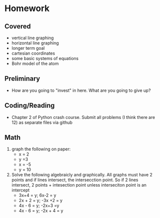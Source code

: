 # Homework

## Covered
- vertical line graphing
- horizontal line graphing
- longer term goal
- cartesian coordinates
- some basic systems of equations
- Bohr model of the atom

## Preliminary
- How are you going to "invest" in here. What are you going to give up?

## Coding/Reading
- Chapter 2 of Python crash course. Submit all problems (I think there are 12) as separate files via github

## Math
1. graph the following on paper:
    - x = 2
    - y =3
    - x = -5
    - y = 10
2. Solve the following algebraicly and graphically. All graphs must have 2 points and if lines intersect, the intersecction point. So if 2 lines intersect, 2 points + intesection point unless interseciton point is an intercept
    - 3x+4 = y; 6x-2 = y
    - 2x + 2 = y; -3x +2 = y
    - 4x - 6 = y; -2x+3 =y
    - 4x - 6 = y; -2x + 4 = y
